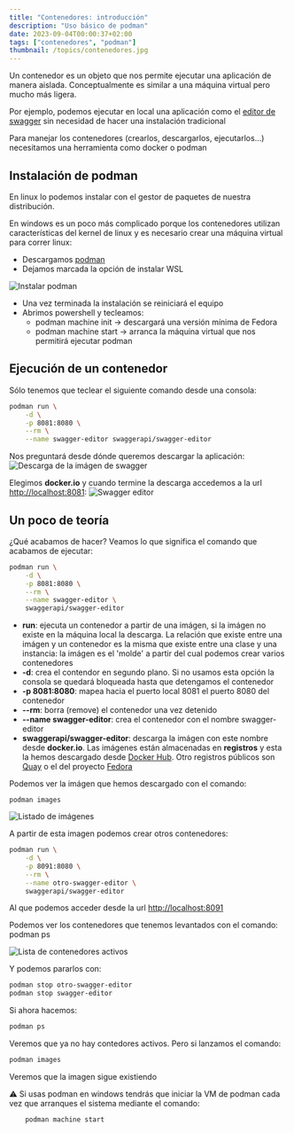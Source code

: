 ```yaml
---
title: "Contenedores: introducción"
description: "Uso básico de podman"
date: 2023-09-04T00:00:37+02:00
tags: ["contenedores", "podman"]
thumbnail: /topics/contenedores.jpg
---
```


Un contenedor es un objeto que nos permite ejecutar una aplicación de manera aislada. Conceptualmente es similar a una máquina virtual pero mucho más ligera.

Por ejemplo, podemos ejecutar en local una aplicación como el [editor de swagger](https://editor.swagger.io/) sin necesidad de hacer una instalación tradicional

Para manejar los contenedores (crearlos, descargarlos, ejecutarlos...) necesitamos una herramienta como docker o podman

## Instalación de podman
En linux lo podemos instalar con el gestor de paquetes de nuestra distribución. 

En windows es un poco más complicado porque  los contenedores utilizan características del kernel de linux y es necesario crear una máquina virtual para correr linux:
- Descargamos [podman](https://github.com/containers/podman/releases)
- Dejamos marcada la opción de instalar WSL

![Instalar podman](/contenedores/instalacion-podman-wsl.png "Instalación de podman")

- Una vez terminada la instalación se reiniciará el equipo
- Abrimos powershell y tecleamos:
  - podman machine init -> descargará una versión mínima de Fedora
  - podman machine start -> arranca la máquina virtual que nos permitirá ejecutar podman

## Ejecución de un contenedor
Sólo tenemos que teclear el siguiente comando desde una consola:
```bash
podman run \
    -d \
    -p 8081:8080 \
    --rm \
    --name swagger-editor swaggerapi/swagger-editor
```

Nos preguntará desde dónde queremos descargar la aplicación:
![Descarga de la imágen de swagger](/contenedores/podman-swagger-editor-image-registries.png)

Elegimos **docker.io** y cuando termine la descarga accedemos a la url <http://localhost:8081>:
![Swagger editor](/contenedores/swagger-editor-screenshot.png)

## Un poco de teoría
¿Qué acabamos de hacer? Veamos lo que significa el comando que acabamos de ejecutar:
```bash
podman run \
    -d \
    -p 8081:8080 \
    --rm \
    --name swagger-editor \
    swaggerapi/swagger-editor
```

- **run**: ejecuta un contenedor a partir de una imágen, si la imágen no existe en la máquina local la descarga. La relación que existe entre una imágen y un contenedor es la misma que existe entre una clase y una instancia: la imágen es el 'molde' a partir del cual podemos crear varios contenedores
- **-d**: crea el contendor en segundo plano. Si no usamos esta opción la consola se quedará bloqueada hasta que detengamos el contenedor
- **-p 8081:8080**: mapea hacia el puerto local 8081 el puerto 8080 del contenedor
- **--rm**: borra (remove) el contenedor una vez detenido
- **--name swagger-editor**: crea el contenedor con el nombre swagger-editor
- **swaggerapi/swagger-editor**: descarga la imágen con este nombre desde **docker.io**. Las imágenes están almacenadas en **registros** y esta la hemos descargado desde [Docker Hub](https://hub.docker.com/r/swaggerapi/swagger-editor). Otro registros públicos son [Quay](https://quay.io/) o el del proyecto [Fedora](https://registry.fedoraproject.org/)

Podemos ver la imágen que hemos descargado con el comando:

    podman images

![Listado de imágenes](/contenedores/images-list.png)

A partir de esta imagen podemos crear otros contenedores:
```bash
podman run \
    -d \
    -p 8091:8080 \
    --rm \
    --name otro-swagger-editor \
    swaggerapi/swagger-editor
```

Al que podemos acceder desde la url <http://localhost:8091>

Podemos ver los contenedores que tenemos levantados con el comando:
    podman ps

![Lista de contenedores activos](/contenedores/lista-contenedores.png)

Y podemos pararlos con:
```bash
podman stop otro-swagger-editor
podman stop swagger-editor
```

Si ahora hacemos:
```bash
podman ps
```

Veremos que ya no hay contedores activos. Pero si lanzamos el comando:
```bash
podman images
```

Veremos que la imagen sigue existiendo

:warning: Si usas podman en windows tendrás que iniciar la VM de podman cada vez que arranques el sistema mediante el comando:
```bash
    podman machine start
```